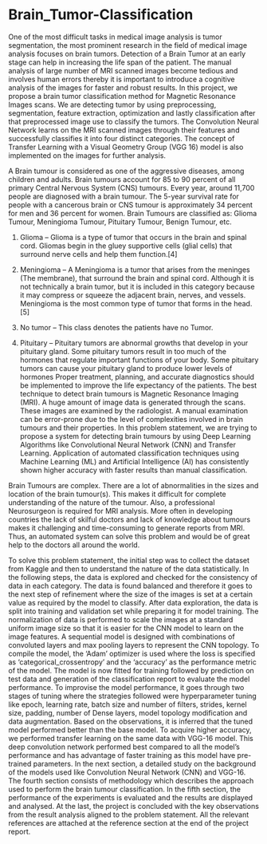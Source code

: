 # Brain_Tumor-Classification
One of the most difficult tasks in medical image analysis is tumor segmentation, the most prominent research in the field of medical image analysis focuses on brain tumors. Detection of a Brain Tumor at an early stage can help in increasing the life span of the patient. The manual analysis of large number of MRI scanned images become tedious and involves human errors thereby it is important to introduce a cognitive analysis of the images for faster and robust results. In this project, we propose a brain tumor classification method for Magnetic Resonance Images scans. We are detecting tumor by using preprocessing, segmentation, feature extraction, optimization and lastly classification after that preprocessed image use to classify the tumors. The Convolution Neural Network learns on the MRI scanned images through their features and successfully classifies it into four distinct categories. The concept of Transfer Learning with a Visual Geometry Group (VGG 16) model is also implemented on the images for further analysis. 

A Brain tumour is considered as one of the aggressive diseases, among children and adults. Brain tumours account for 85 to 90 percent of all primary Central Nervous System (CNS) tumours. Every year, around 11,700 people are diagnosed with a brain tumour. The 5-year survival rate for people with a cancerous brain or CNS tumour is approximately 34 percent for men and 36 percent for women. Brain Tumours are classified as: Glioma Tumour, Meningioma Tumour, Pituitary Tumour, Benign Tumour, etc. 
1.	Glioma – Glioma is a type of tumor that occurs in the brain and spinal cord. Gliomas begin in the gluey supportive cells (glial cells) that surround nerve cells and help them function.[4]

2.	Meningioma – A Meningioma is a tumor that arises from the meninges (The membrane), that surround the brain and spinal cord. Although it is not technically a brain tumor, but it is included in this category because it may compress or squeeze the adjacent brain, nerves, and vessels. Meningioma is the most common type of tumor that forms in the head.[5]

3.	No tumor – This class denotes the patients have no Tumor.

4.	Pituitary – Pituitary tumors are abnormal growths that develop in your pituitary gland. Some pituitary tumors result in too much of the hormones that regulate important functions of your body. Some pituitary tumors can cause your pituitary gland to produce lower levels of hormones
Proper treatment, planning, and accurate diagnostics should be implemented to improve the life expectancy of the patients. The best technique to detect brain tumours is Magnetic Resonance Imaging (MRI). A huge amount of image data is generated through the scans. These images are examined by the radiologist. A manual examination can be error-prone due to the level of complexities involved in brain tumours and their properties. 
In this problem statement, we are trying to propose a system for detecting brain tumours by using Deep Learning Algorithms like Convolutional Neural Network (CNN) and Transfer Learning. Application of automated classification techniques using Machine Learning (ML) and Artificial Intelligence (AI) has consistently shown higher accuracy with faster results than manual classification. 

Brain Tumours are complex. There are a lot of abnormalities in the sizes and location of the brain tumour(s). This makes it difficult for complete understanding of the nature of the tumour. Also, a professional Neurosurgeon is required for MRI analysis. More often in developing countries the lack of skilful doctors and lack of knowledge about tumours makes it challenging and time-consuming to generate reports from MRI. Thus, an automated system can solve this problem and would be of great help to the doctors all around the world.


To solve this problem statement, the initial step was to collect the dataset from Kaggle and then to understand the nature of the data statistically. In the following steps, the data is explored and checked for the consistency of data in each category. The data is found balanced and therefore it goes to the next step of refinement where the size of the images is set at a certain value as required by the model to classify. After data exploration, the data is split into training and validation set while preparing it for model training. The normalization of data is performed to scale the images at a standard uniform image size so that it is easier for the CNN model to learn on the image features. A sequential model is designed with combinations of convoluted layers and max pooling layers to represent the CNN topology. To compile the model, the ‘Adam’ optimizer is used where the loss is specified as ‘categorical_crossentropy’ and the ‘accuracy’ as the performance metric of the model. The model is now fitted for training followed by prediction on test data and generation of the classification report to evaluate the model performance. To improvise the model performance, it goes through two stages of tuning where the strategies followed were hyperparameter tuning like epoch, learning rate, batch size and number of filters, strides, kernel size, padding, number of Dense layers, model topology modification and data augmentation. Based on the observations, it is inferred that the tuned model performed better than the base model. To acquire higher accuracy, we performed transfer learning on the same data with VGG-16 model. This deep convolution network performed best compared to all the model’s performance and has advantage of faster training as this model have pre-trained parameters.
In the next section, a detailed study on the background of the models used like Convolution Neural Network (CNN) and VGG-16. The fourth section consists of methodology which describes the approach used to perform the brain tumour classification. In the fifth section, the performance of the experiments is evaluated and the results are displayed and analysed. At the last, the project is concluded with the key observations from the result analysis aligned to the problem statement. All the relevant references are attached at the reference section at the end of the project report.
